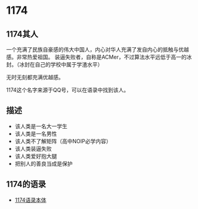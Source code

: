 1174
=============
1174其人
--------------
一个充满了民族自豪感的伟大中国人，内心对华人充满了发自内心的抵触与优越感。非常热爱祖国。
装逼失败者，自称是ACMer，不过算法水平远低于高一的冰封。（冰封在自己的学校中属于学渣水平）

无时无刻都充满优越感。

1174这个名字来源于QQ号，可以在语录中找到该人。

描述
----------------
+ 该人类是一名大一学生
+ 该人类是一名男性
+ 该人类不了解矩阵（高中NOIP必学内容）
+ 该人类装逼失败
+ 该人类爱好抱大腿
+ 把别人的善良当成是保护

1174的语录
------------
+ [1174语录本体](1174_Quotations.md)
